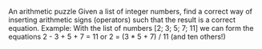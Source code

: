 An arithmetic puzzle
Given a list of integer numbers, find a correct way of inserting arithmetic signs (operators) such that the result is a correct equation. Example: With the list of numbers [2; 3; 5; 7; 11] we can form the equations 2 - 3 + 5 + 7 = 11 or 2 = (3 * 5 + 7) / 11 (and ten others!)

